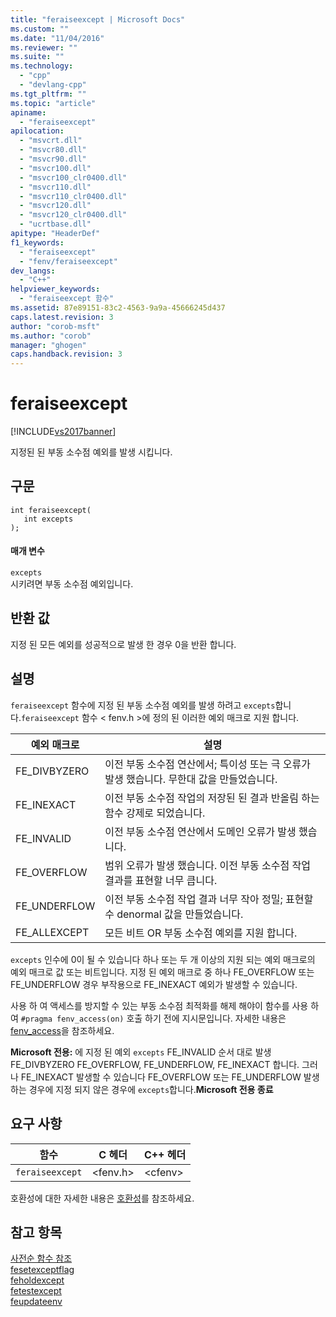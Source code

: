 ```yaml
---
title: "feraiseexcept | Microsoft Docs"
ms.custom: ""
ms.date: "11/04/2016"
ms.reviewer: ""
ms.suite: ""
ms.technology: 
  - "cpp"
  - "devlang-cpp"
ms.tgt_pltfrm: ""
ms.topic: "article"
apiname: 
  - "feraiseexcept"
apilocation: 
  - "msvcrt.dll"
  - "msvcr80.dll"
  - "msvcr90.dll"
  - "msvcr100.dll"
  - "msvcr100_clr0400.dll"
  - "msvcr110.dll"
  - "msvcr110_clr0400.dll"
  - "msvcr120.dll"
  - "msvcr120_clr0400.dll"
  - "ucrtbase.dll"
apitype: "HeaderDef"
f1_keywords: 
  - "feraiseexcept"
  - "fenv/feraiseexcept"
dev_langs: 
  - "C++"
helpviewer_keywords: 
  - "feraiseexcept 함수"
ms.assetid: 87e89151-83c2-4563-9a9a-45666245d437
caps.latest.revision: 3
author: "corob-msft"
ms.author: "corob"
manager: "ghogen"
caps.handback.revision: 3
---
```

# feraiseexcept
[!INCLUDE[vs2017banner](../../assembler/inline/includes/vs2017banner.md)]

지정된 된 부동 소수점 예외를 발생 시킵니다.  
  
## 구문  
  
```  
int feraiseexcept(  
   int excepts  
);  
```  
  
#### 매개 변수  
 `excepts`  
 시키려면 부동 소수점 예외입니다.  
  
## 반환 값  
 지정 된 모든 예외를 성공적으로 발생 한 경우 0을 반환 합니다.  
  
## 설명  
 `feraiseexcept` 함수에 지정 된 부동 소수점 예외를 발생 하려고 `excepts`합니다.`feraiseexcept` 함수 \< fenv.h \>에 정의 된 이러한 예외 매크로 지원 합니다.  
  
|예외 매크로|설명|  
|------------|--------|  
|FE\_DIVBYZERO|이전 부동 소수점 연산에서; 특이성 또는 극 오류가 발생 했습니다. 무한대 값을 만들었습니다.|  
|FE\_INEXACT|이전 부동 소수점 작업의 저장된 된 결과 반올림 하는 함수 강제로 되었습니다.|  
|FE\_INVALID|이전 부동 소수점 연산에서 도메인 오류가 발생 했습니다.|  
|FE\_OVERFLOW|범위 오류가 발생 했습니다. 이전 부동 소수점 작업 결과를 표현할 너무 큽니다.|  
|FE\_UNDERFLOW|이전 부동 소수점 작업 결과 너무 작아 정밀; 표현할 수 denormal 값을 만들었습니다.|  
|FE\_ALLEXCEPT|모든 비트 OR 부동 소수점 예외를 지원 합니다.|  
  
 `excepts` 인수에 0이 될 수 있습니다 하나 또는 두 개 이상의 지원 되는 예외 매크로의 예외 매크로 값 또는 비트입니다. 지정 된 예외 매크로 중 하나 FE\_OVERFLOW 또는 FE\_UNDERFLOW 경우 부작용으로 FE\_INEXACT 예외가 발생할 수 있습니다.  
  
 사용 하 여 액세스를 방지할 수 있는 부동 소수점 최적화를 해제 해야이 함수를 사용 하 여 `#pragma fenv_access(on)` 호출 하기 전에 지시문입니다. 자세한 내용은 [fenv\_access](../../preprocessor/fenv-access.md)을 참조하세요.  
  
 **Microsoft 전용:** 에 지정 된 예외 `excepts` FE\_INVALID 순서 대로 발생 FE\_DIVBYZERO FE\_OVERFLOW, FE\_UNDERFLOW, FE\_INEXACT 합니다. 그러나 FE\_INEXACT 발생할 수 있습니다 FE\_OVERFLOW 또는 FE\_UNDERFLOW 발생 하는 경우에 지정 되지 않은 경우에 `excepts`합니다.**Microsoft 전용 종료**  
  
## 요구 사항  
  
|함수|C 헤더|C\+\+ 헤더|  
|--------|----------|--------------|  
|`feraiseexcept`|\<fenv.h\>|\<cfenv\>|  
  
 호환성에 대한 자세한 내용은 [호환성](../../c-runtime-library/compatibility.md)를 참조하세요.  
  
## 참고 항목  
 [사전순 함수 참조](../../c-runtime-library/reference/crt-alphabetical-function-reference.md)   
 [fesetexceptflag](../../c-runtime-library/reference/fesetexceptflag2.md)   
 [feholdexcept](../../c-runtime-library/reference/feholdexcept2.md)   
 [fetestexcept](../../c-runtime-library/reference/fetestexcept1.md)   
 [feupdateenv](../../c-runtime-library/reference/feupdateenv.md)